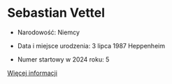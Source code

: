 # Sebastian Vettel

+ Narodowość: Niemcy

+ Data i miejsce urodzenia: 3 lipca 1987 Heppenheim

+ Numer startowy w 2024 roku: 5

[Więcej informacji](https://pl.wikipedia.org/wiki/Sebastian_Vettel)

